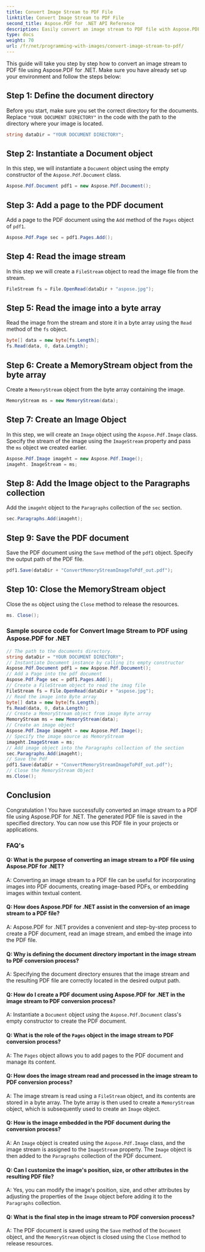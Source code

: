 ```yaml
---
title: Convert Image Stream to PDF File
linktitle: Convert Image Stream to PDF File
second_title: Aspose.PDF for .NET API Reference
description: Easily convert an image stream to PDF file with Aspose.PDF for .NET.
type: docs
weight: 70
url: /fr/net/programming-with-images/convert-image-stream-to-pdf/
---
```

This guide will take you step by step how to convert an image stream to PDF file using Aspose.PDF for .NET. Make sure you have already set up your environment and follow the steps below:

## Step 1: Define the document directory

Before you start, make sure you set the correct directory for the documents. Replace `"YOUR DOCUMENT DIRECTORY"` in the code with the path to the directory where your image is located.

```csharp
string dataDir = "YOUR DOCUMENT DIRECTORY";
```

## Step 2: Instantiate a Document object

In this step, we will instantiate a `Document` object using the empty constructor of the `Aspose.Pdf.Document` class.

```csharp
Aspose.Pdf.Document pdf1 = new Aspose.Pdf.Document();
```

## Step 3: Add a page to the PDF document

Add a page to the PDF document using the `Add` method of the `Pages` object of `pdf1`.

```csharp
Aspose.Pdf.Page sec = pdf1.Pages.Add();
```

## Step 4: Read the image stream

In this step we will create a `FileStream` object to read the image file from the stream.

```csharp
FileStream fs = File.OpenRead(dataDir + "aspose.jpg");
```

## Step 5: Read the image into a byte array

Read the image from the stream and store it in a byte array using the `Read` method of the `fs` object.

```csharp
byte[] data = new byte[fs.Length];
fs.Read(data, 0, data.Length);
```

## Step 6: Create a MemoryStream object from the byte array

Create a `MemoryStream` object from the byte array containing the image.

```csharp
MemoryStream ms = new MemoryStream(data);
```

## Step 7: Create an Image Object

In this step, we will create an `Image` object using the `Aspose.Pdf.Image` class. Specify the stream of the image using the `ImageStream` property and pass the `ms` object we created earlier.

```csharp
Aspose.Pdf.Image imageht = new Aspose.Pdf.Image();
imageht. ImageStream = ms;
```

## Step 8: Add the Image object to the Paragraphs collection

Add the `imageht` object to the `Paragraphs` collection of the `sec` section.

```csharp
sec.Paragraphs.Add(imageht);
```

## Step 9: Save the PDF document

Save the PDF document using the `Save` method of the `pdf1` object. Specify the output path of the PDF file.

```csharp
pdf1.Save(dataDir + "ConvertMemoryStreamImageToPdf_out.pdf");
```

## Step 10: Close the MemoryStream object

Close the `ms` object using the `Close` method to release the resources.

```csharp
ms. Close();
```

### Sample source code for Convert Image Stream to PDF using Aspose.PDF for .NET 
```csharp
// The path to the documents directory.
string dataDir = "YOUR DOCUMENT DIRECTORY";
// Instantiate Document instance by calling its empty constructor
Aspose.Pdf.Document pdf1 = new Aspose.Pdf.Document();
// Add a Page into the pdf document
Aspose.Pdf.Page sec = pdf1.Pages.Add();
// Create a FileStream object to read the imag file
FileStream fs = File.OpenRead(dataDir + "aspose.jpg");
// Read the image into Byte array
byte[] data = new byte[fs.Length];
fs.Read(data, 0, data.Length);
// Create a MemoryStream object from image Byte array
MemoryStream ms = new MemoryStream(data);
// Create an image object
Aspose.Pdf.Image imageht = new Aspose.Pdf.Image();
// Specify the image source as MemoryStream
imageht.ImageStream = ms;
// Add image object into the Paragraphs collection of the section
sec.Paragraphs.Add(imageht);
// Save the Pdf
pdf1.Save(dataDir + "ConvertMemoryStreamImageToPdf_out.pdf");
// Close the MemoryStream Object
ms.Close();
```

## Conclusion

Congratulation ! You have successfully converted an image stream to a PDF file using Aspose.PDF for .NET. The generated PDF file is saved in the specified directory. You can now use this PDF file in your projects or applications.

### FAQ's

#### Q: What is the purpose of converting an image stream to a PDF file using Aspose.PDF for .NET?

A: Converting an image stream to a PDF file can be useful for incorporating images into PDF documents, creating image-based PDFs, or embedding images within textual content.

#### Q: How does Aspose.PDF for .NET assist in the conversion of an image stream to a PDF file?

A: Aspose.PDF for .NET provides a convenient and step-by-step process to create a PDF document, read an image stream, and embed the image into the PDF file.

#### Q: Why is defining the document directory important in the image stream to PDF conversion process?

A: Specifying the document directory ensures that the image stream and the resulting PDF file are correctly located in the desired output path.

#### Q: How do I create a PDF document using Aspose.PDF for .NET in the image stream to PDF conversion process?

A: Instantiate a `Document` object using the `Aspose.Pdf.Document` class's empty constructor to create the PDF document.

#### Q: What is the role of the `Pages` object in the image stream to PDF conversion process?

A: The `Pages` object allows you to add pages to the PDF document and manage its content.

#### Q: How does the image stream read and processed in the image stream to PDF conversion process?

A: The image stream is read using a `FileStream` object, and its contents are stored in a byte array. The byte array is then used to create a `MemoryStream` object, which is subsequently used to create an `Image` object.

#### Q: How is the image embedded in the PDF document during the conversion process?

A: An `Image` object is created using the `Aspose.Pdf.Image` class, and the image stream is assigned to the `ImageStream` property. The `Image` object is then added to the `Paragraphs` collection of the PDF document.

#### Q: Can I customize the image's position, size, or other attributes in the resulting PDF file?

A: Yes, you can modify the image's position, size, and other attributes by adjusting the properties of the `Image` object before adding it to the `Paragraphs` collection.

#### Q: What is the final step in the image stream to PDF conversion process?

A: The PDF document is saved using the `Save` method of the `Document` object, and the `MemoryStream` object is closed using the `Close` method to release resources.